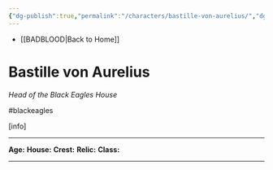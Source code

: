 ```yaml
---
{"dg-publish":true,"permalink":"/characters/bastille-von-aurelius/","dgHomeLink":false,"dgPassFrontmatter":false}
---
```


- [[BADBLOOD|Back to Home]]

# Bastille von Aurelius
*Head of the Black Eagles House*

#blackeagles

[info]

---

**Age:**
**House:**
**Crest:**
**Relic:**
**Class:**

---


